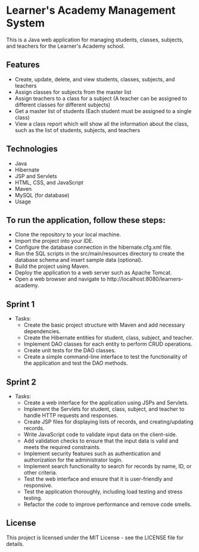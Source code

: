 # Learner's Academy Management System
This is a Java web application for managing students, classes, subjects, and teachers for the Learner's Academy school.

## Features
- Create, update, delete, and view students, classes, subjects, and teachers
- Assign classes for subjects from the master list
- Assign teachers to a class for a subject (A teacher can be assigned to different classes for different subjects)
- Get a master list of students (Each student must be assigned to a single class)
- View a class report which will show all the information about the class, such as the list of students, subjects, and teachers


## Technologies
- Java
- Hibernate
- JSP and Servlets
- HTML, CSS, and JavaScript
- Maven
- MySQL (for database)
- Usage


## To run the application, follow these steps:
- Clone the repository to your local machine.
- Import the project into your IDE.
- Configure the database connection in the hibernate.cfg.xml file.
- Run the SQL scripts in the src/main/resources directory to create the database schema and insert sample data (optional).
- Build the project using Maven.
- Deploy the application to a web server such as Apache Tomcat.
- Open a web browser and navigate to http://localhost:8080/learners-academy.

## Sprint 1
- Tasks:
  - Create the basic project structure with Maven and add necessary dependencies.
  - Create the Hibernate entities for student, class, subject, and teacher.
  - Implement DAO classes for each entity to perform CRUD operations.
  - Create unit tests for the DAO classes.
  - Create a simple command-line interface to test the functionality of the application and test the DAO methods.

## Sprint 2
- Tasks:
  - Create a web interface for the application using JSPs and Servlets.
  - Implement the Servlets for student, class, subject, and teacher to handle HTTP requests and responses.
  - Create JSP files for displaying lists of records, and creating/updating records.
  - Write JavaScript code to validate input data on the client-side.
  - Add validation checks to ensure that the input data is valid and meets the required constraints.
  - Implement security features such as authentication and authorization for the administrator login.
  - Implement search functionality to search for records by name, ID, or other criteria.
  - Test the web interface and ensure that it is user-friendly and responsive.
  - Test the application thoroughly, including load testing and stress testing.
  - Refactor the code to improve performance and remove code smells.

## License
This project is licensed under the MIT License - see the LICENSE file for details.
